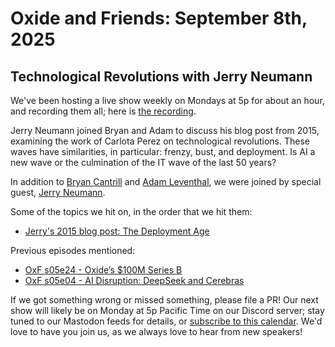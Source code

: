 # Oxide and Friends: September 8th, 2025

## Technological Revolutions with Jerry Neumann

We've been hosting a live show weekly on Mondays at 5p for about an hour,
and recording them all; here is
[the recording](https://youtu.be/-jZXEsconl4).

Jerry Neumann joined Bryan and Adam to discuss his blog post from 2015, examining the work of Carlota Perez on technological revolutions. These waves have similarities, in particular: frenzy, bust, and deployment. Is AI a new wave or the culmination of the IT wave of the last 50 years?

In addition to
[Bryan Cantrill](https://bsky.app/profile/bcantrill.bsky.social) and
[Adam Leventhal](https://bsky.app/profile/ahl.bsky.social),
we were joined by special guest,
[Jerry Neumann](https://bsky.app/profile/ganeumann.bsky.social).

Some of the topics we hit on, in the order that we hit them:

- [Jerry's 2015 blog post: The Deployment Age](https://reactionwheel.net/2015/10/the-deployment-age.html)

Previous episodes mentioned:
- [OxF s05e24 - Oxide’s $100M Series B](https://oxide-and-friends.transistor.fm/episodes/oxides-100m-series-b)
- [OxF s05e04 - AI Disruption: DeepSeek and Cerebras](https://oxide-and-friends.transistor.fm/episodes/ai-disruption-deepseek-and-cerebras)


If we got something wrong or missed something, please file a PR!
Our next show will likely be on Monday at 5p Pacific Time on our Discord
server; stay tuned to our Mastodon feeds for details, or [subscribe to this
calendar](https://calendar.google.com/calendar/ical/c_318925f4185aa71c4524d0d6127f31058c9e21f29f017d48a0fca6f564969cd0%40group.calendar.google.com/public/basic.ics).
We'd love to have you join us, as we always love to hear from new speakers!


